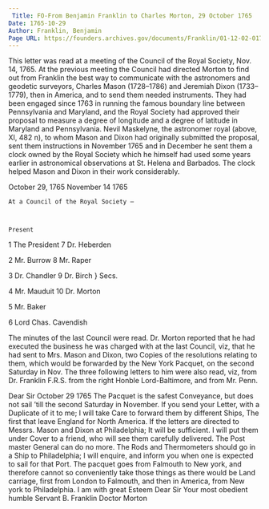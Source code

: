```yaml
---
 Title: FO-From Benjamin Franklin to Charles Morton, 29 October 1765
Date: 1765-10-29
Author: Franklin, Benjamin
Page URL: https://founders.archives.gov/documents/Franklin/01-12-02-0173
---
```


This letter was read at a meeting of the Council of the Royal Society, Nov. 14, 1765. At the previous meeting the Council had directed Morton to find out from Franklin the best way to communicate with the astronomers and geodetic surveyors, Charles Mason (1728–1786) and Jeremiah Dixon (1733–1779), then in America, and to send them needed instruments. They had been engaged since 1763 in running the famous boundary line between Pennsylvania and Maryland, and the Royal Society had approved their proposal to measure a degree of longitude and a degree of latitude in Maryland and Pennsylvania. Nevil Maskelyne, the astronomer royal (above, XI, 482 n), to whom Mason and Dixon had originally submitted the proposal, sent them instructions in November 1765 and in December he sent them a clock owned by the Royal Society which he himself had used some years earlier in astronomical observations at St. Helena and Barbados. The clock helped Mason and Dixon in their work considerably.
 

October 29, 1765
November 14 1765

  
    
    At a Council of the Royal Society —
  
  
    
    Present
  
  
1
The President
7
Dr. Heberden




2
Mr. Burrow
8
Mr. Raper




3
Dr. Chandler
9
Dr. Birch
}
Secs.


4
Mr. Mauduit
10
Dr. Morton


5
Mr. Baker






6
Lord Chas. Cavendish






The minutes of the last Council were read.
Dr. Morton reported that he had executed the business he was charged with at the last Council, viz, that he had sent to Mrs. Mason and Dixon, two Copies of the resolutions relating to them, which would be forwarded by the New York Pacquet, on the second Saturday in Nov.
The three following letters to him were also read, viz, from Dr. Franklin F.R.S. from the right Honble Lord-Baltimore, and from Mr. Penn.


Dear Sir
October 29 1765
The Pacquet is the safest Conveyance, but does not sail ’till the second Saturday in November. If you send your Letter, with a Duplicate of it to me; I will take Care to forward them by different Ships, The first that leave England for North America. If the letters are directed to Messrs. Mason and Dixon at Philadelphia; It will be sufficient. I will put them under Cover to a friend, who will see them carefully delivered. The Post master General can do no more. The Rods and Thermometers should go in a Ship to Philadelphia; I will enquire, and inform you when one is expected to sail for that Port. The pacquet goes from Falmouth to New york, and therefore cannot so conveniently take those things as there would be Land carriage, first from London to Falmouth, and then in America, from New york to Philadelphia.
I am with great Esteem Dear Sir Your most obedient humble Servant
B. Franklin
Doctor Morton



